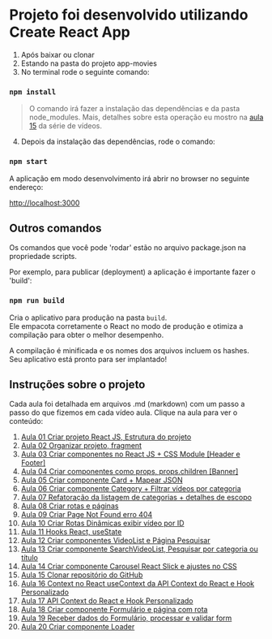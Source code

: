 # Projeto foi desenvolvido utilizando Create React App

1. Após baixar ou clonar
2. Estando na pasta do projeto app-movies
3. No terminal rode o seguinte comando:

### `npm install`

> O comando irá fazer a instalação das dependências e da pasta node_modules. Mais, detalhes sobre esta operação eu mostro na [aula 15](https://github.com/edsonmaia/app-movies/blob/main/aulas/aula15.md) da série de vídeos.

4. Depois da instalação das dependências, rode o comando:

### `npm start`

A aplicação em modo desenvolvimento irá abrir no browser
no seguinte endereço:

[http://localhost:3000](http://localhost:3000)

## Outros comandos

Os comandos que você pode 'rodar' estão no arquivo package.json
na propriedade scripts.

Por exemplo, para publicar (deployment) a aplicação é importante fazer o 'build':

### `npm run build`

Cria o aplicativo para produção na pasta `build`.\
Ele empacota corretamente o React no modo de produção e otimiza a compilação para obter o melhor desempenho.

A compilação é minificada e os nomes dos arquivos incluem os hashes.\
Seu aplicativo está pronto para ser implantado!

## Instruções sobre o projeto

Cada aula foi detalhada em arquivos .md (markdown) com um passo a passo do que fizemos em cada vídeo aula. Clique na aula para ver o conteúdo:

1. [Aula 01 Criar projeto React JS, Estrutura do projeto](https://github.com/edsonmaia/app-movies/blob/main/aulas/aula01.md)
2. [Aula 02 Organizar projeto, fragment](https://github.com/edsonmaia/app-movies/blob/main/aulas/aula02.md)
3. [Aula 03 Criar componentes no React JS + CSS Module [Header e Footer]](https://github.com/edsonmaia/app-movies/blob/main/aulas/aula03.md)
4. [Aula 04 Criar componentes como props, props.children [Banner]](https://github.com/edsonmaia/app-movies/blob/main/aulas/aula04.md)
5. [Aula 05 Criar componente Card + Mapear JSON](https://github.com/edsonmaia/app-movies/blob/main/aulas/aula05.md)
6. [Aula 06 Criar componente Category + Filtrar vídeos por categoria](https://github.com/edsonmaia/app-movies/blob/main/aulas/aula06.md)
7. [Aula 07 Refatoração da listagem de categorias + detalhes de escopo](https://github.com/edsonmaia/app-movies/blob/main/aulas/aula07.md)
8. [Aula 08 Criar rotas e páginas](https://github.com/edsonmaia/app-movies/blob/main/aulas/aula08.md)
9. [Aula 09 Criar Page Not Found erro 404](https://github.com/edsonmaia/app-movies/blob/main/aulas/aula09.md)
10. [Aula 10 Criar Rotas Dinâmicas exibir vídeo por ID](https://github.com/edsonmaia/app-movies/blob/main/aulas/aula10.md)
11. [Aula 11 Hooks React, useState](https://github.com/edsonmaia/app-movies/blob/main/aulas/aula11.md)
12. [Aula 12 Criar componentes VideoList e Página Pesquisar](https://github.com/edsonmaia/app-movies/blob/main/aulas/aula12.md)
13. [Aula 13 Criar componente SearchVideoList, Pesquisar por categoria ou título](https://github.com/edsonmaia/app-movies/blob/main/aulas/aula13.md)
14. [Aula 14 Criar componente Carousel React Slick e ajustes no CSS](https://github.com/edsonmaia/app-movies/blob/main/aulas/aula14.md)
15. [Aula 15 Clonar repositório do GitHub](https://github.com/edsonmaia/app-movies/blob/main/aulas/aula15.md)
16. [Aula 16 Context no React useContext da API Context do React e Hook Personalizado](https://github.com/edsonmaia/app-movies/blob/main/aulas/aula16.md)
17. [Aula 17 API Context do React e Hook Personalizado](https://github.com/edsonmaia/app-movies/blob/main/aulas/aula17.md)
18. [Aula 18 Criar componente Formulário e página com rota](https://github.com/edsonmaia/app-movies/blob/main/aulas/aula18.md)
19. [Aula 19 Receber dados do Formulário, processar e validar form](https://github.com/edsonmaia/app-movies/blob/main/aulas/aula19.md)
20. [Aula 20 Criar componente Loader](https://github.com/edsonmaia/app-movies/blob/main/aulas/aula20.md)
